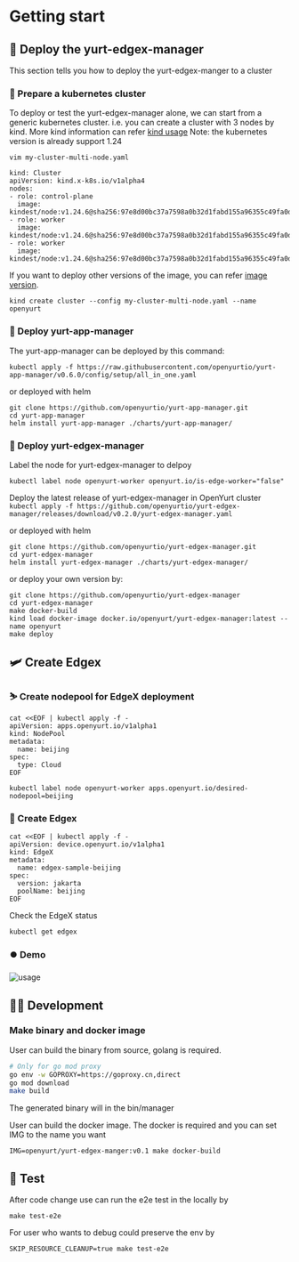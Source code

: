 # Getting start

## 🚀 Deploy the yurt-edgex-manager
This section tells you how to deploy the yurt-edgex-manger to a cluster

### 👟 Prepare a kubernetes cluster
To deploy or test the yurt-edgex-manager alone, we can start from a generic kubernetes cluster. i.e. you can create a cluster with 3 nodes by kind. More kind information can refer [kind usage](https://kind.sigs.k8s.io/)
Note: the kubernetes version is already support 1.24
```
vim my-cluster-multi-node.yaml

kind: Cluster
apiVersion: kind.x-k8s.io/v1alpha4
nodes:
- role: control-plane
  image: kindest/node:v1.24.6@sha256:97e8d00bc37a7598a0b32d1fabd155a96355c49fa0d4d4790aab0f161bf31be1
- role: worker
  image: kindest/node:v1.24.6@sha256:97e8d00bc37a7598a0b32d1fabd155a96355c49fa0d4d4790aab0f161bf31be1
- role: worker
  image: kindest/node:v1.24.6@sha256:97e8d00bc37a7598a0b32d1fabd155a96355c49fa0d4d4790aab0f161bf31be1
```
If you want to deploy other versions of the image, you can refer [image version](https://github.com/kubernetes-sigs/kind/releases/tag/v0.17.0).

```
kind create cluster --config my-cluster-multi-node.yaml --name openyurt
```

### 👞 Deploy yurt-app-manager
The yurt-app-manager can be deployed by this command:

`kubectl apply -f https://raw.githubusercontent.com/openyurtio/yurt-app-manager/v0.6.0/config/setup/all_in_one.yaml`

or deployed with helm
```
git clone https://github.com/openyurtio/yurt-app-manager.git
cd yurt-app-manager
helm install yurt-app-manager ./charts/yurt-app-manager/
```
### 🏃 Deploy yurt-edgex-manager
Label the node for yurt-edgex-manager to delpoy
```
kubectl label node openyurt-worker openyurt.io/is-edge-worker="false"
```

Deploy the latest release of yurt-edgex-manager in OpenYurt cluster
`kubectl apply -f https://github.com/openyurtio/yurt-edgex-manager/releases/download/v0.2.0/yurt-edgex-manager.yaml`

or deployed with helm
```
git clone https://github.com/openyurtio/yurt-edgex-manager.git
cd yurt-edgex-manager
helm install yurt-edgex-manager ./charts/yurt-edgex-manager/
```

or deploy your own version by:
```
git clone https://github.com/openyurtio/yurt-edgex-manager
cd yurt-edgex-manager
make docker-build
kind load docker-image docker.io/openyurt/yurt-edgex-manager:latest --name openyurt 
make deploy
```

## 🛩️ Create Edgex
### ⛷️ Create nodepool for EdgeX deployment
```
cat <<EOF | kubectl apply -f -
apiVersion: apps.openyurt.io/v1alpha1
kind: NodePool
metadata:
  name: beijing
spec:
  type: Cloud
EOF

kubectl label node openyurt-worker apps.openyurt.io/desired-nodepool=beijing
```

### 🚢 Create Edgex
```
cat <<EOF | kubectl apply -f -
apiVersion: device.openyurt.io/v1alpha1
kind: EdgeX
metadata:
  name: edgex-sample-beijing
spec:
  version: jakarta
  poolName: beijing
EOF
```
Check the EdgeX status
```
kubectl get edgex
```

### ⏺️ Demo

![usage](usage.svg)

## 👩‍💻 Development
### Make binary and docker image
User can build the binary from source, golang is required.
```bash
# Only for go mod proxy
go env -w GOPROXY=https://goproxy.cn,direct
go mod download
make build
```
The generated binary will in the bin/manager

User can build the docker image. The docker is required and you can set IMG to the name you want

`IMG=openyurt/yurt-edgex-manger:v0.1 make docker-build`

## 🧪 Test
After code change use can run the e2e test in the locally by
```
make test-e2e
```

For user who wants to debug could preserve the env by
```
SKIP_RESOURCE_CLEANUP=true make test-e2e
```